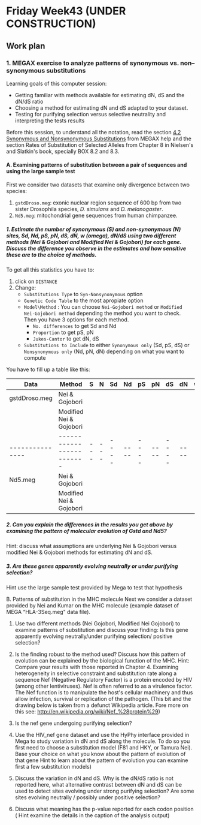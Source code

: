 # Friday Week43 (UNDER CONSTRUCTION)

## Work plan 

### 1. MEGAX exercise to analyze patterns of synonymous vs. non–synonymous substitutions  

Learning goals of this computer session:

+ Getting familiar with methods available for estimating dN, dS and the dN/dS ratio
+ Choosing a method for estimating dN and dS adapted to your dataset. 
+ Testing for purifying selection versus selective neutrality and interpreting the tests results

Before this session, to understand all the notation, read the section [4.2 Synonymous and Nonsynonymous Substitutions](https://www.megasoftware.net/mega1_manual/Distance.html) from MEGAX help and the section Rates of Substitution of Selected Alleles from Chapter 8 in Nielsen's and Slatkin's book, specially BOX 8.2 and 8.3.

#### A. Examining patterns of substitution between a pair of sequences and using the large sample test

First we consider two datasets that examine only divergence between two species: 

1. `gstdDroso.meg`: exonic nuclear region sequence of 600 bp from two sister Drosophila species, *D. simulans* and *D. melanogaster*.
2. `Nd5.meg`: mitochondrial gene sequences from human chimpanzee.


##### 1. Estimate the number of synonymous (S) and non-synonymous (N) sites, Sd, Nd, pS, pN, dS, dN, w (omega), dN/dS using two different methods (Nei & Gojobori and Modified Nei & Gojobori) for each gene. Discuss the difference you observe in the estimates and how sensitive these are to the choice of methods.

To get all this statistics you have to:

1. click on `DISTANCE`
2. Change:
    - `Substitutions Type` to `Syn-Nonsynonymous` option
    - `Genetic Code Table` to the most apropiate option
    - `Model\Method` : You can choose `Nei-Gojobori method` or `Modified Nei-Gojobori method` depending the method you want to check. Then you have 3 options for each method.
        + `No. differences` to get Sd and Nd
        + `Proportion` to get pS, pN
        + `Jukes-Cantor` to get dN, dS
    - `Substitutions to Include` to either `Synonymous only` (Sd, pS, dS) or `Nonsynonymous only` (Nd, pN, dN) depending on what you want to compute
 

You have to fill up a table like this:

|      Data     |          Method         | S | N | Sd | Nd | pS | pN | dS | dN | w | dN/dS |
|---------------|-------------------------|---|---|----|----|----|----|----|----|---|-------|
| gstdDroso.meg | Nei & Gojobori          |   |   |    |    |    |    |    |    |   |       |
|               | Modified Nei & Gojobori |   |   |    |    |    |    |    |    |   |       |
|---------------|-------------------------|---|---|----|----|----|----|----|----|---|-------|
| Nd5.meg       | Nei & Gojobori          |   |   |    |    |    |    |    |    |   |       |
|               | Modified Nei & Gojobori |   |   |    |    |    |    |    |    |   |       |

##### 2. Can you explain the differences in the results you get above by examining the pattern of molecular evolution of Gstd and Nd5? 

Hint: discuss what assumptions are underlying Nei &  Gojobori versus modified Nei & Gojobori methods for estimating dN and dS.

##### 3. Are these genes apparently evolving neutrally or under purifying selection?

Hint use the large sample test provided by Mega to test that hypothesis

B. Patterns of substitution in the MHC molecule
Next we consider a dataset provided by Nei and Kumar on the MHC molecule (example dataset of MEGA “HLA-3Seq.meg" data file). 
1. Use two different methods (Nei Gojobori, Modified Nei Gojobori) to examine patterns of substitution and discuss your finding: Is this gene apparently evolving neutrally/under purifying selection/ positive selection?
2. Is the finding robust to the method used? Discuss how this pattern of evolution can be explained by the biological function of the MHC. 
Hint: Compare your results with those reported in Chapter 4.
Examining heterogeneity in selective constraint and substitution rate along a sequence
Nef (Negative Regulatory Factor) is a protein encoded by HIV (among other lentiviruses). Nef is often referred to as a virulence factor. The Nef function is to manipulate the host's cellular machinery and thus allow infection, survival or replication of the pathogen. 
(This bit and the drawing below is taken from a defunct Wikipedia article. Fore more on this see:
http://en.wikipedia.org/wiki/Nef_%28protein%29)
 
1. Is the nef gene undergoing purifying selection? 
2. Use the HIV_nef gene dataset and use the HyPhy interface provided in Mega to study variation in dN and dS along the molecule. 
To do so you first need to choose a substitution model (F81 and HKY, or Tamura Nei).  Base your choice on what you know about the pattern of evolution of that gene 
Hint to learn about the pattern of evolution you can examine first a few substitution models)
3. Discuss the variation in dN and dS. Why is the dN/dS ratio is not reported here, what alternative contrast between dN and dS can be used to detect sites evolving under strong purifying selection? Are some sites evolving neutrally / possibly under positive selection?
4. Discuss what meaning has the p-value reported for each codon position ( Hint examine the details in the caption of the analysis output)



